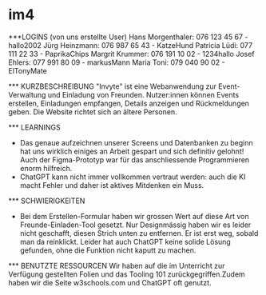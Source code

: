 # im4

***LOGINS (von uns erstellte User)
Hans Morgenthaler: 076 123 45 67  - hallo2002
Jürg Heinzmann: 076 987 65 43 - KatzeHund
Patricia Lüdi: 077 111 22 33 - PaprikaChips
Margrit Krummer: 076 191 10 02 - 1234hallo
Josef Ehlers: 077 991 80 09 - markusMann
Maria Toni: 079 040 90 02 - ElTonyMate



*** KURZBESCHREIBUNG
"Invyte" ist eine Webanwendung zur Event-Verwaltung und Einladung von Freunden. Nutzer:innen können Events erstellen, Einladungen empfangen, Details anzeigen und Rückmeldungen geben. Die Website richtet sich an ältere Personen. 


*** LEARNINGS
- Das genaue aufzeichnen unserer Screens und Datenbanken zu beginn hat uns wirklich einiges an Arbeit gespart und sich definitiv gelohnt! Auch der Figma-Prototyp war für das anschliessende Programmieren enorm hilfreich. 
- ChatGPT kann nicht immer vollkommen vertraut werden: auch die KI macht Fehler und daher ist aktives Mitdenken ein Muss. 


*** SCHWIERIGKEITEN
- Bei dem Erstellen-Formular haben wir grossen Wert auf diese Art von Freunde-Einladen-Tool gesetzt. Nur Designmässig haben wir es leider nicht geschafft, diesen Strich unten zu entfernen. Er ist erst weg, sobald man da reinklickt. Leider hat auch ChatGPT keine solide Lösung gefunden, ohne die Funktion nicht kaputt zu machen. 


*** BENUTZTE RESSOURCEN
Wir haben auf die im Unterricht zur Verfügung gestellten Folien und das Tooling 101 zurückgegriffen.Zudem haben wir die Seite w3schools.com und ChatGPT oft genutzt.